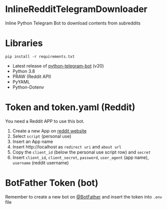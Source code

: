 # InlineRedditTelegramDownloader
Inline Python Telegram Bot to download contents from subreddits

# Libraries
```
pip install -r requirements.txt
```
* Latest release of [python-telegram-bot](https://github.com/python-telegram-bot/python-telegram-bot) (v20)
* Python 3.8
* PRAW (Reddit API)
* PyYAML
* Python-Dotenv

# Token and token.yaml (Reddit)
You need a Reddit APP to use this bot. 
1. Create a new App on [reddit website](https://www.reddit.com/prefs/apps)
2. Select `script` (personal use) 
3. Insert an App name
4. Insert http://localhost as `redirect uri` and `about url`
5. Copy the `client_id` (below the personal use script row) and `secret`
6. Insert `client_id`, `client_secret`, `password`, `user_agent` (app name), `username` (reddit username)

# BotFather Token (bot)
Remember to create a new bot on [@BotFather](https://telegram.me/BotFather) and insert the token into `.env` file
